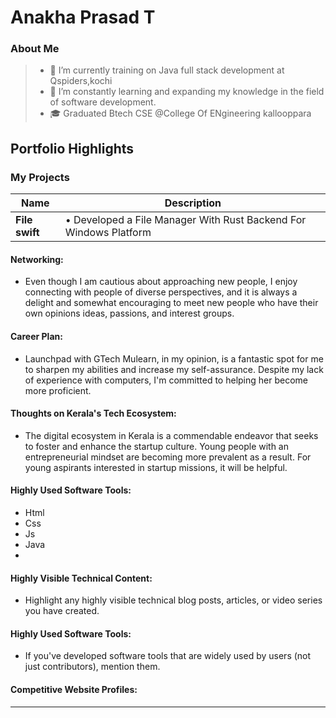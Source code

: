 # Anakha Prasad T

### About Me

> - 🔭 I’m currently training on Java full stack development at Qspiders,kochi
> - 🌱 I’m constantly learning and expanding my knowledge in the field of software development.
> - 🎓 Graduated Btech CSE @College Of ENgineering kallooppara




## Portfolio Highlights

### My Projects

| Name                | Description                                                                                                                                          |
|---------------------|---------------------------------------------------------------------------|
| **File swift**  | • Developed a File Manager With Rust Backend For Windows Platform                                     

#### Networking:

- Even though I am cautious about approaching new people, I enjoy connecting with people of diverse perspectives, and it is always a delight and somewhat encouraging to meet new people who have their own opinions ideas, passions, and interest groups.

#### Career Plan:

- Launchpad with GTech Mulearn, in my opinion, is a fantastic spot for me to sharpen my abilities and increase my self-assurance. Despite my lack of experience with computers, I'm committed to helping her become more proficient.

#### Thoughts on Kerala's Tech Ecosystem:

- The digital ecosystem in Kerala is a commendable endeavor that seeks to foster and enhance the startup culture. Young people with an entrepreneurial mindset are becoming more prevalent as a result. For young aspirants interested in startup missions, it will be helpful.


#### Highly Used Software Tools:

- Html
- Css
- Js
- Java
- 
#### Highly Visible Technical Content:

- Highlight any highly visible technical blog posts, articles, or video series you have created.

#### Highly Used Software Tools:

- If you've developed software tools that are widely used by users (not just contributors), mention them.

#### Competitive Website Profiles:





---
